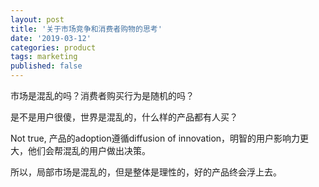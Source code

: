 ```yaml
---
layout: post
title: '关于市场竞争和消费者购物的思考'
date: '2019-03-12'
categories: product
tags: marketing
published: false
---
```


市场是混乱的吗？消费者购买行为是随机的吗？

是不是用户很傻，世界是混乱的，什么样的产品都有人买？

Not true, 产品的adoption遵循diffusion of innovation，明智的用户影响力更大，他们会帮混乱的用户做出决策。

所以，局部市场是混乱的，但是整体是理性的，好的产品终会浮上去。

